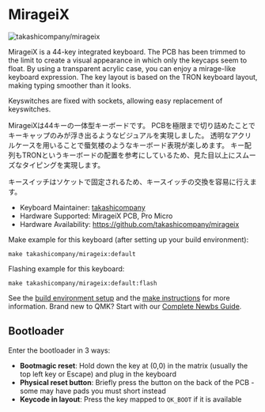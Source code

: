 # MirageiX

![takashicompany/mirageix](https://i.imgur.com/93krKWQ.jpeg)

MirageiX is a 44-key integrated keyboard.
The PCB has been trimmed to the limit to create a visual appearance in which only the keycaps seem to float.
By using a transparent acrylic case, you can enjoy a mirage-like keyboard expression.
The key layout is based on the TRON keyboard layout, making typing smoother than it looks.

Keyswitches are fixed with sockets, allowing easy replacement of keyswitches.

MirageiXは44キーの一体型キーボードです。
PCBを極限まで切り詰めたことでキーキャップのみが浮き出るようなビジュアルを実現しました。
透明なアクリルケースを用いることで蜃気楼のようなキーボード表現が楽しめます。
キー配列もTRONというキーボードの配置を参考にしているため、見た目以上にスムーズなタイピングを実現します。

キースイッチはソケットで固定されるため、キースイッチの交換を容易に行えます。

* Keyboard Maintainer: [takashicompany](https://github.com/takashicompany)
* Hardware Supported: MirageiX PCB, Pro Micro
* Hardware Availability: https://github.com/takashicompany/mirageix

Make example for this keyboard (after setting up your build environment):

    make takashicompany/mirageix:default

Flashing example for this keyboard:

    make takashicompany/mirageix:default:flash

See the [build environment setup](https://docs.qmk.fm/#/getting_started_build_tools) and the [make instructions](https://docs.qmk.fm/#/getting_started_make_guide) for more information. Brand new to QMK? Start with our [Complete Newbs Guide](https://docs.qmk.fm/#/newbs).

## Bootloader

Enter the bootloader in 3 ways:

* **Bootmagic reset**: Hold down the key at (0,0) in the matrix (usually the top left key or Escape) and plug in the keyboard
* **Physical reset button**: Briefly press the button on the back of the PCB - some may have pads you must short instead
* **Keycode in layout**: Press the key mapped to `QK_BOOT` if it is available
